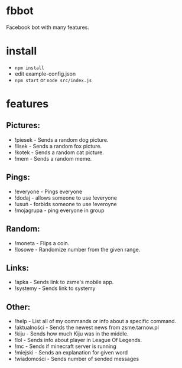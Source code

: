 # fbbot
Facebook bot with many features.

# install
* `npm install`
* edit example-config.json
* `npm start` or `node src/index.js`

# features
## Pictures:
- !piesek - Sends a random dog picture.
- !lisek - Sends a random fox picture.
- !kotek - Sends a random cat picture.
- !mem - Sends a random meme.

## Pings:
- !everyone - Pings everyone
- !dodaj - allows someone to use !everyone
- !usuń - forbids someone to use !everoyne
- !mojagrupa - ping everyone in group

## Random:
- !moneta - Flips a coin.
- !losowe - Randomize number from the given range.

## Links:
- !apka - Sends link to zsme's mobile app.
- !systemy - Sends link to systemy

## Other:
- !help - List all of my commands or info about a specific command.
- !aktualności - Sends the newest news from zsme.tarnow.pl
- !kiju - Sends how much Kiju was in the middle. 
- !lol - Sends info about player in League Of Legends.
- !mc - Sends if minecraft server is running
- !miejski - Sends an explanation for given word
- !wiadomości - Sends number of sended messages
